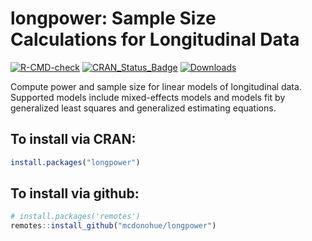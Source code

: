 # longpower: Sample Size Calculations for Longitudinal Data

<!-- badges: start -->
[![R-CMD-check](https://github.com/mcdonohue/longpower/actions/workflows/R-CMD-check.yaml/badge.svg)](https://github.com/mcdonohue/longpower/actions/workflows/R-CMD-check.yaml)
[![CRAN\_Status\_Badge](http://www.r-pkg.org/badges/version/longpower?color=blue)](http://cran.r-project.org/package=longpower)
[![Downloads](http://cranlogs.r-pkg.org/badges/longpower?color=blue)](http://cran.rstudio.com/package=longpower)
<!-- badges: end -->


Compute power and sample size for linear models of longitudinal data. Supported models include mixed-effects models and models fit by generalized least squares and generalized estimating equations.

## To install via CRAN:

```r
install.packages("longpower")
```

## To install via github:

```r
# install.packages('remotes')
remotes::install_github("mcdonohue/longpower")
```
